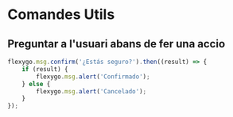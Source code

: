 # Comandes Utils

## Preguntar a l'usuari abans de fer una accio

```JavaScript
flexygo.msg.confirm('¿Estás seguro?').then((result) => {
    if (result) {
        flexygo.msg.alert('Confirmado');
    } else {
        flexygo.msg.alert('Cancelado');
    }
});
```
